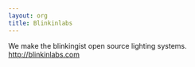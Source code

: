 ```yaml
---
layout: org
title: Blinkinlabs
---
```

We make the blinkingist open source lighting systems. http://blinkinlabs.com
